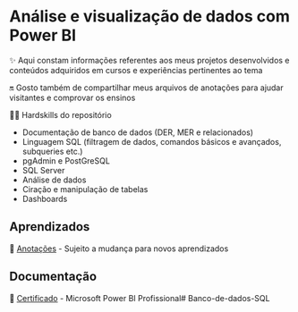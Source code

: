 # Análise e visualização de dados com Power BI

✨ Aqui constam informações referentes aos meus projetos desenvolvidos e conteúdos adquiridos em cursos e experiências pertinentes ao tema  

🔛 Gosto também de compartilhar meus arquivos de anotações para ajudar visitantes e comprovar os ensinos

🤹🏻 Hardskills do repositório  
* Documentação de banco de dados (DER, MER e relacionados)
* Linguagem SQL (filtragem de dados, comandos básicos e avançados, subqueries etc.)
* pgAdmin e PostGreSQL
* SQL Server
* Análise de dados
* Ciração e manipulação de tabelas
* Dashboards

## Aprendizados
  
📝 [Anotações](https://1drv.ms/w/s!Aod7i08U7H1kpU_tWr0lLTCa0WaZ?e=vfVkHj) - Sujeito a mudança para novos aprendizados


## Documentação

📄 [Certificado](https://1drv.ms/b/s!Aod7i08U7H1kwwwcmYpU1fboNnkw?e=ufehVL) - Microsoft Power BI Profissional# Banco-de-dados-SQL
